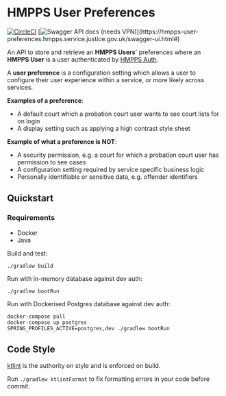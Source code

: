 # HMPPS User Preferences

[![CircleCI](https://circleci.com/gh/ministryofjustice/hmpps-user-preferences.svg?style=svg)](https://circleci.com/gh/ministryofjustice/hmpps-user-preferences)
[![Swagger API docs (needs VPN)](https://img.shields.io/badge/API_docs_(needs_VPN)-view-85EA2D.svg?logo=swagger)](https://hmpps-user-preferences.hmpps.service.justice.gov.uk/swagger-ui.html#)

An API to store and retrieve an **HMPPS Users**' preferences where an **HMPPS User** is a user authenticated
by [HMPPS Auth](https://github.com/ministryofjustice/hmpps-auth).

A **user preference** is a configuration setting which allows a user to configure their user experience within a
service, or more likely across services.

**Examples of a preference**:

- A default court which a probation court user wants to see court lists for on login
- A display setting such as applying a high contrast style sheet

**Example of what a preference is NOT**:

- A security permission, e.g. a court for which a probation court user has permission to see cases
- A configuration setting required by service specific business logic
- Personally identifiable or sensitive data, e.g. offender identifiers

## Quickstart

### Requirements

- Docker
- Java

Build and test:

```
./gradlew build
```

Run with in-memory database against dev auth:

```
./gradlew bootRun
```

Run with Dockerised Postgres database against dev auth:

```
docker-compose pull
docker-compose up postgres
SPRING_PROFILES_ACTIVE=postgres,dev ./gradlew bootRun
```

## Code Style

[ktlint](https://github.com/pinterest/ktlint) is the authority on style and is enforced on build.

Run `./gradlew ktlintFormat` to fix formatting errors in your code before commit.
